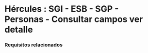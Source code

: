 # Hércules : SGI \- ESB \- SGP \- Personas \- Consultar campos ver detalle



### Requisitos relacionados






